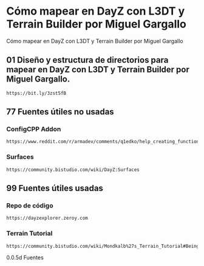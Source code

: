 # Cómo mapear en DayZ con L3DT y Terrain Builder por Miguel Gargallo
Cómo mapear en DayZ con L3DT y Terrain Builder por Miguel Gargallo

## 01 Diseño y estructura de directorios para mapear en DayZ con L3DT y Terrain Builder por Miguel Gargallo.
```
https://bit.ly/3zst5fB
```


## 77 Fuentes útiles no usadas

### ConfigCPP Addon
```
https://www.reddit.com/r/armadev/comments/q1edko/help_creating_functions_in_configcpp_addon/
```
### Surfaces
```
https://community.bistudio.com/wiki/DayZ:Surfaces
```


## 99 Fuentes útiles usadas

### Repo de código
```
https://dayzexplorer.zeroy.com
```
### Terrain Tutorial
```
https://community.bistudio.com/wiki/Mondkalb%27s_Terrain_Tutorial#Being_Done
```
0.0.5d Fuentes
